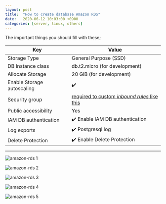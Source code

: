 ```yaml
---
layout: post
title:  "How to create database Amazon RDS"
date:   2020-06-12 10:03:00 +0900
categories: [server, linux, others]
---
```



The important things you should fill with these;

| Key                        | Value                                                                          |
|----------------------------|--------------------------------------------------------------------------------|
| Storage Type               | General Purpose (SSD)                                                          |
| DB Instance class          | db.t2.micro (for development)                                                  |
| Allocate Storage           | 20 GiB (for development)                                                       |
| Enable Storage autoscaling | :heavy_check_mark:                                                             |
| Security group             | [required to custom _inbound rules_ like this](https://raw.githubusercontent.com/agusmakmun/agusmakmun.github.io/master/static/img/_posts/siap-security-group.png)   |
| Public accessibility       | Yes                                                                            |
| IAM DB authentication      | :heavy_check_mark: Enable IAM DB authentication                                |
| Log exports                | :heavy_check_mark: Postgresql log                                              |
| Delete Protection          | :heavy_check_mark: Enable Delete Protection                                    |


----------------------------------------


![amazon-rds 1](https://raw.githubusercontent.com/agusmakmun/agusmakmun.github.io/master/static/img/_posts/amazon-rds1.png)

![amazon-rds 2](https://raw.githubusercontent.com/agusmakmun/agusmakmun.github.io/master/static/img/_posts/amazon-rds2.png)

![amazon-rds 3](https://raw.githubusercontent.com/agusmakmun/agusmakmun.github.io/master/static/img/_posts/amazon-rds3.png)

![amazon-rds 4](https://raw.githubusercontent.com/agusmakmun/agusmakmun.github.io/master/static/img/_posts/amazon-rds4.png)

![amazon-rds 5](https://raw.githubusercontent.com/agusmakmun/agusmakmun.github.io/master/static/img/_posts/amazon-rds5.png)
